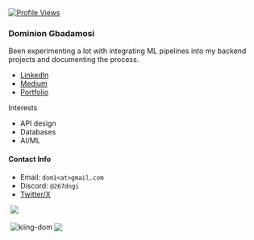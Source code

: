 <a href="/" target="_self">
  <img src="https://komarev.com/ghpvc/?username=kiing-dom&style=flat-square&color=000000"
  alt="Profile Views" />
</a>

### Dominion Gbadamosi
Been experimenting a lot with integrating ML pipelines into my backend projects and documenting the process.

- [LinkedIn](https://www.linkedin.com/dominion-gbadamosi)
- [Medium](https://medium.com/@dngi267)
- [Portfolio](https://dominion-gbadamosi.xyz/)

Interests
- API design
- Databases
- AI/ML

#### Contact Info
- Email: `dom1<at>gmail.com`
- Discord: `@267dngi`
- [Twitter/X](https://www.x.com/_dngi)

&nbsp;![](https://komarev.com/ghpvc/?username=kiing-dom&color=brightgreen)
<p>&nbsp;<img align="center" src="https://github-readme-stats.vercel.app/api?username=kiing-dom&show_icons=true&rank_icon=github&locale=en&theme=dracula" alt="kiing-dom" />
<img align="center" src="https://github-readme-stats.vercel.app/api/top-langs/?username=kiing-dom&layout=compact&hide_border=true&langs_count=6&show_icons=true&hide=Jupyter%20Notebook,HTML,CSS&theme=dracula" />

